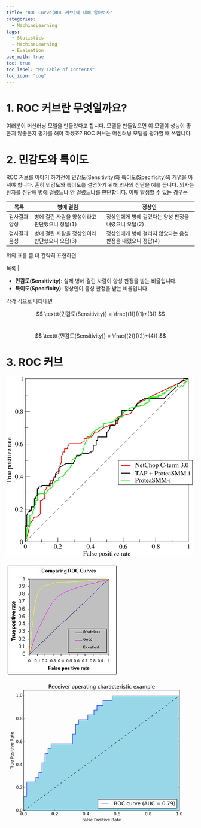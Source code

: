 ```yaml
---
title: "ROC Curve(ROC 커브)에 대해 알아보자" 
categories:
  - MachineLearning
tags:
  - Statistics
  - MachineLearning
  - Evaluation
use_math: true
toc: true
toc_label: "My Table of Contents"
toc_icon: "cog"
---
```


# 1. ROC 커브란 무엇일까요? 

여러분이 머신러닝 모델을 만들었다고 합니다. 
모델을 만들었으면 이 모델이 성능이 좋은지 않좋은지 평가를 해야 하겠죠?
ROC 커브는 머신러닝 모델을 평가할 때 쓰입니다. 
<br />

# 2. 민감도와 특이도

ROC 커브를 이야기 하기전에 민감도(Sensitivity)와 특이도(Specificity)의 개념을 아셔야 합니다. 
흔히 민감도와 특이도를 설명하기 위해 의사의 진단을 예를 듭니다.
의사는 환자를 진단해 병에 걸렸느냐 안 걸렸느냐를 판단합니다. 
이때 발생할 수 있는 경우는 

목록 | 병에 걸림 | 정상인
-----|-----------|----- 
검사결과 양성 | 병에 걸린 사람을 양성이라고 판단했으니 정답(1) | 정상인에게 병에 걸렸다는 양성 판정을 내렸으니 오답(2)
검사결과 음성 | 병에 걸린 사람을 정상인이라 판단했으니 오답(3) | 정상인에게 병에 걸리지 않았다는 음성 판정을 내렸으니 정답(4)

위의 표를 좀 더 간략히 표현하면

목록 | 

* **민감도(Sensitivity)**: 실제 병에 걸린 사람이 양성 판정을 받는 비율입니다. 
* **특이도(Specificity)**: 정상인이 음성 판정을 받는 비율입니다. 

각각 식으로 나타내면 
<br />

$$ \texttt{민감도(Sensitivity)} = \frac{(1)}{(1)+(3)} $$
<br />

$$ \texttt{민감도(Sensitivity)} = \frac{(2)}{(2)+(4)} $$

# 3. ROC 커브

![figure1](/assets/images/roc/roc01.png)

![figure2](/assets/images/roc/roc02.jpg)

![figure3](/assets/images/roc/roc03.png)

